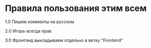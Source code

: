 # Правила пользования этим всем

1.0 Пишем комменты на русском

2.0 Игорь всегда прав

3.0 Фронтэнд выкладываем отдельно в ветку "Frontend"
